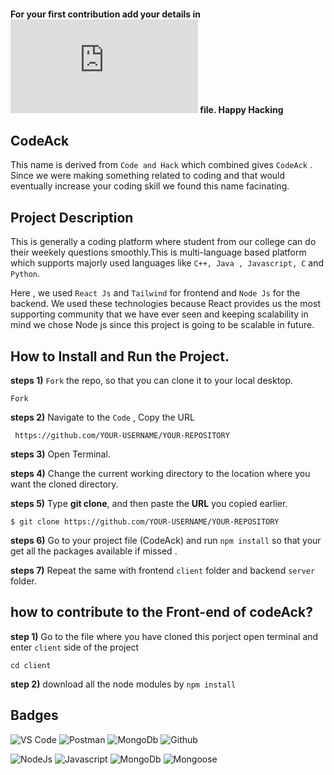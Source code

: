 #### For your first contribution add your details in ![CONTRIBUTING.md](https://github.com/Rahilsiddique/codeAck/blob/main/CONTRIBUTING.md) file. Happy Hacking

## CodeAck

This name is derived from `Code and Hack` which combined gives `CodeAck` . Since we were making something related to coding and that would eventually increase your coding skill we found this name facinating.

## Project Description

This is generally a coding platform where student from our college can do their weekely questions smoothly.This is multi-language based platform which supports majorly used languages like `C++, Java , Javascript, C` and `Python`.

Here , we used `React Js` and `Tailwind` for frontend and `Node Js` for the backend. We used these technologies because React provides us the most supporting community that we have ever seen and keeping scalability in mind we chose Node js since this project is going to be scalable in future.

## How to Install and Run the Project.

**steps 1)** `Fork` the repo, so that you can clone it to your local desktop.

```
Fork
```

**steps 2)** Navigate to the `Code` ,
Copy the URL

```
 https://github.com/YOUR-USERNAME/YOUR-REPOSITORY
```

**steps 3)** Open Terminal.

**steps 4)** Change the current working directory to the location
where you want the cloned directory.

**steps 5)** Type **git clone**, and then paste the **URL** you
copied earlier.

```
$ git clone https://github.com/YOUR-USERNAME/YOUR-REPOSITORY

```

**steps 6)** Go to your project file (CodeAck) and run `npm install`
so that your get all the packages available if missed .

**steps 7)** Repeat the same with frontend `client` folder and backend `server` folder.

## how to contribute to the Front-end of codeAck?

**step 1)** Go to the file where you have cloned this porject open terminal and enter `client` side of the project

```
cd client
```

**step 2)** download all the node modules by `npm install`

## Badges

![VS Code](https://img.shields.io/badge/tool-vscode-blue?style=for-the-badge&logo=visual-studio-code&logoColor=blue)
![Postman](https://img.shields.io/badge/tool-postman-orange?style=for-the-badge&logo=postman&logoColor=orange)
![MongoDb](https://img.shields.io/badge/tool-MongoDb_Atlas-neon?style=for-the-badge&logo=mongodb&logoColor=dargreen)
![Github](https://img.shields.io/badge/tool-Github-black?style=for-the-badge&logo=github&)

![NodeJs](https://img.shields.io/badge/tech-Nodejs-green?style=for-the-badge&logo=npx&logoColor=blue)
![Javascript](https://img.shields.io/badge/tech-Javascript-yellow?style=for-the-badge&logo=javascript&)
![MongoDb](https://img.shields.io/badge/tech-react-lightblue?style=for-the-badge&logo=react&logoColor=dargreen)
![Mongoose](https://img.shields.io/badge/tech-Mongoose-black?style=for-the-badge&logo=mongoose&)
